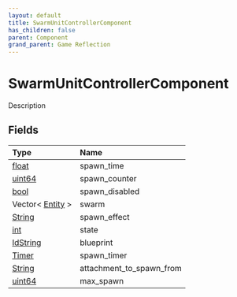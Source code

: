 ```yaml
---
layout: default
title: SwarmUnitControllerComponent
has_children: false
parent: Component
grand_parent: Game Reflection
---
```

# SwarmUnitControllerComponent
Description 

## Fields

| Type | Name |
|:-------------|:--------------|
| [float](/docs/game-reflection/components/float) | spawn_time |
| [uint64](/docs/game-reflection/components/uint64) | spawn_counter |
| [bool](/docs/game-reflection/components/bool) | spawn_disabled |
| Vector< [Entity](/docs/game-reflection/classes/entity) > | swarm |
| [String](/docs/game-reflection/components/string) | spawn_effect |
| [int](/docs/game-reflection/enums/int) | state |
| [IdString](/docs/game-reflection/components/id_string) | blueprint |
| [Timer](/docs/game-reflection/classes/timer) | spawn_timer |
| [String](/docs/game-reflection/components/string) | attachment_to_spawn_from |
| [uint64](/docs/game-reflection/components/uint64) | max_spawn |

